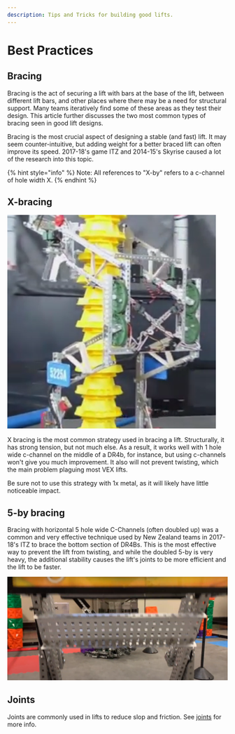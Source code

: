 ```yaml
---
description: Tips and Tricks for building good lifts.
---
```


# Best Practices

## Bracing

Bracing is the act of securing a lift with bars at the base of the lift, between different lift bars, and other places where there may be a need for structural support. Many teams iteratively find some of these areas as they test their design. This article further discusses the two most common types of bracing seen in good lift designs.

Bracing is the most crucial aspect of designing a stable (and fast) lift. It may seem counter-intuitive, but adding weight for a better braced lift can often improve its speed. 2017-18's game ITZ and 2014-15's Skyrise caused a lot of the research into this topic.&#x20;

{% hint style="info" %}
Note: All references to "X-by" refers to a c-channel of hole width X.
{% endhint %}

## X-bracing

![5225A Lift](../../.gitbook/assets/5225alift.png)

X bracing is the most common strategy used in bracing a lift. Structurally, it has strong tension, but not much else. As a result, it works well with 1 hole wide c-channel on the middle of a DR4b, for instance, but using c-channels won't give you much improvement. It also will not prevent twisting, which the main problem plaguing most VEX lifts.

Be sure not to use this strategy with 1x metal, as it will likely have little noticeable impact.&#x20;

## 5-by bracing

Bracing with horizontal 5 hole wide C-Channels (often doubled up) was a common and very effective technique used by New Zealand teams in 2017-18's ITZ to brace the bottom section of DR4Bs. This is the most effective way to prevent the lift from twisting, and while the doubled 5-by is very heavy, the additional stability causes the lift's joints to be more efficient and the lift to be faster.

![Single 5-by Bracing on "Big Chungus" (BLRS Tower Takeover) ](<../../.gitbook/assets/image (35).png>)

## Joints

Joints are commonly used in lifts to reduce slop and friction. See [joints](../vex-joints.md) for more info.
